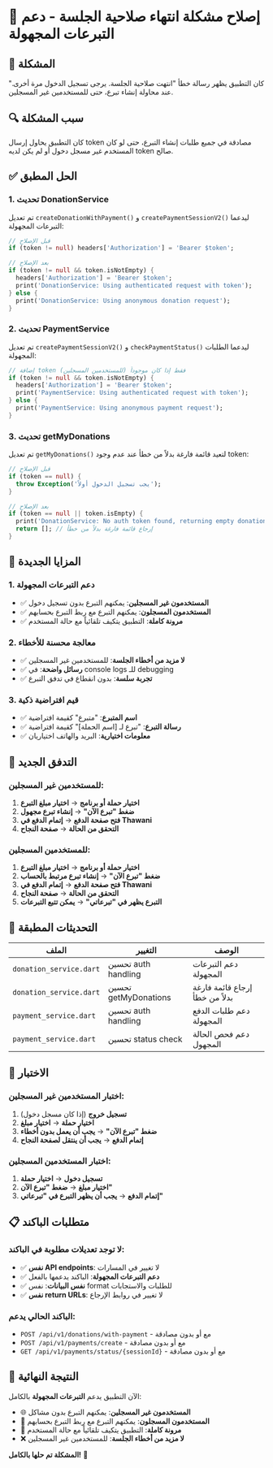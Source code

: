 # 🔧 إصلاح مشكلة انتهاء صلاحية الجلسة - دعم التبرعات المجهولة

## 🎯 المشكلة
كان التطبيق يظهر رسالة خطأ "انتهت صلاحية الجلسة. يرجى تسجيل الدخول مرة أخرى." عند محاولة إنشاء تبرع، حتى للمستخدمين غير المسجلين.

## 🔍 سبب المشكلة
كان التطبيق يحاول إرسال token مصادقة في جميع طلبات إنشاء التبرع، حتى لو كان المستخدم غير مسجل دخول أو لم يكن لديه token صالح.

## ✅ الحل المطبق

### 1. **تحديث DonationService**
تم تعديل `createDonationWithPayment()` و `createPaymentSessionV2()` ليدعما التبرعات المجهولة:

```dart
// قبل الإصلاح
if (token != null) headers['Authorization'] = 'Bearer $token';

// بعد الإصلاح
if (token != null && token.isNotEmpty) {
  headers['Authorization'] = 'Bearer $token';
  print('DonationService: Using authenticated request with token');
} else {
  print('DonationService: Using anonymous donation request');
}
```

### 2. **تحديث PaymentService**
تم تعديل `createPaymentSessionV2()` و `checkPaymentStatus()` ليدعما الطلبات المجهولة:

```dart
// إضافة token فقط إذا كان موجوداً (للمستخدمين المسجلين)
if (token != null && token.isNotEmpty) {
  headers['Authorization'] = 'Bearer $token';
  print('PaymentService: Using authenticated request with token');
} else {
  print('PaymentService: Using anonymous payment request');
}
```

### 3. **تحديث getMyDonations**
تم تعديل `getMyDonations()` لتعيد قائمة فارغة بدلاً من خطأ عند عدم وجود token:

```dart
// قبل الإصلاح
if (token == null) {
  throw Exception('يجب تسجيل الدخول أولاً');
}

// بعد الإصلاح
if (token == null || token.isEmpty) {
  print('DonationService: No auth token found, returning empty donations list');
  return []; // إرجاع قائمة فارغة بدلاً من خطأ
}
```

## 🚀 المزايا الجديدة

### 1. **دعم التبرعات المجهولة**
- ✅ **المستخدمون غير المسجلين**: يمكنهم التبرع بدون تسجيل دخول
- ✅ **المستخدمون المسجلون**: يمكنهم التبرع مع ربط التبرع بحسابهم
- ✅ **مرونة كاملة**: التطبيق يتكيف تلقائياً مع حالة المستخدم

### 2. **معالجة محسنة للأخطاء**
- ✅ **لا مزيد من أخطاء الجلسة**: للمستخدمين غير المسجلين
- ✅ **رسائل واضحة**: في console logs للـ debugging
- ✅ **تجربة سلسة**: بدون انقطاع في تدفق التبرع

### 3. **قيم افتراضية ذكية**
- ✅ **اسم المتبرع**: "متبرع" كقيمة افتراضية
- ✅ **رسالة التبرع**: "تبرع لـ [اسم الحملة]" كقيمة افتراضية
- ✅ **معلومات اختيارية**: البريد والهاتف اختياريان

## 📱 التدفق الجديد

### للمستخدمين غير المسجلين:
1. **اختيار حملة أو برنامج** → **اختيار مبلغ التبرع**
2. **ضغط "تبرع الآن"** → **إنشاء تبرع مجهول**
3. **فتح صفحة الدفع** → **إتمام الدفع في Thawani**
4. **التحقق من الحالة** → **صفحة النجاح**

### للمستخدمين المسجلين:
1. **اختيار حملة أو برنامج** → **اختيار مبلغ التبرع**
2. **ضغط "تبرع الآن"** → **إنشاء تبرع مرتبط بالحساب**
3. **فتح صفحة الدفع** → **إتمام الدفع في Thawani**
4. **التحقق من الحالة** → **صفحة النجاح**
5. **التبرع يظهر في "تبرعاتي"** → **يمكن تتبع التبرعات**

## 🔧 التحديثات المطبقة

| الملف | التغيير | الوصف |
|-------|---------|--------|
| `donation_service.dart` | تحسين auth handling | دعم التبرعات المجهولة |
| `donation_service.dart` | تحسين getMyDonations | إرجاع قائمة فارغة بدلاً من خطأ |
| `payment_service.dart` | تحسين auth handling | دعم طلبات الدفع المجهولة |
| `payment_service.dart` | تحسين status check | دعم فحص الحالة المجهول |

## 🧪 الاختبار

### اختبار المستخدمين غير المسجلين:
1. **تسجيل خروج** (إذا كان مسجل دخول)
2. **اختيار حملة** → **اختيار مبلغ**
3. **ضغط "تبرع الآن"** → **يجب أن يعمل بدون أخطاء**
4. **إتمام الدفع** → **يجب أن ينتقل لصفحة النجاح**

### اختبار المستخدمين المسجلين:
1. **تسجيل دخول** → **اختيار حملة**
2. **اختيار مبلغ** → **ضغط "تبرع الآن"**
3. **إتمام الدفع** → **يجب أن يظهر التبرع في "تبرعاتي"**

## 📋 متطلبات الباكند

### لا توجد تعديلات مطلوبة في الباكند:
- ✅ **نفس API endpoints**: لا تغيير في المسارات
- ✅ **دعم التبرعات المجهولة**: الباكند يدعمها بالفعل
- ✅ **نفس البيانات**: نفس format للطلبات والاستجابات
- ✅ **نفس return URLs**: لا تغيير في روابط الإرجاع

### الباكند الحالي يدعم:
- `POST /api/v1/donations/with-payment` - مع أو بدون مصادقة
- `POST /api/v1/payments/create` - مع أو بدون مصادقة
- `GET /api/v1/payments/status/{sessionId}` - مع أو بدون مصادقة

## 🎉 النتيجة النهائية

الآن التطبيق يدعم **التبرعات المجهولة** بالكامل:
- 🌐 **المستخدمون غير المسجلين**: يمكنهم التبرع بدون مشاكل
- 👤 **المستخدمون المسجلون**: يمكنهم التبرع مع ربط التبرع بحسابهم
- 🔄 **مرونة كاملة**: التطبيق يتكيف تلقائياً مع حالة المستخدم
- ❌ **لا مزيد من أخطاء الجلسة**: للمستخدمين غير المسجلين

**المشكلة تم حلها بالكامل!** 🎉

